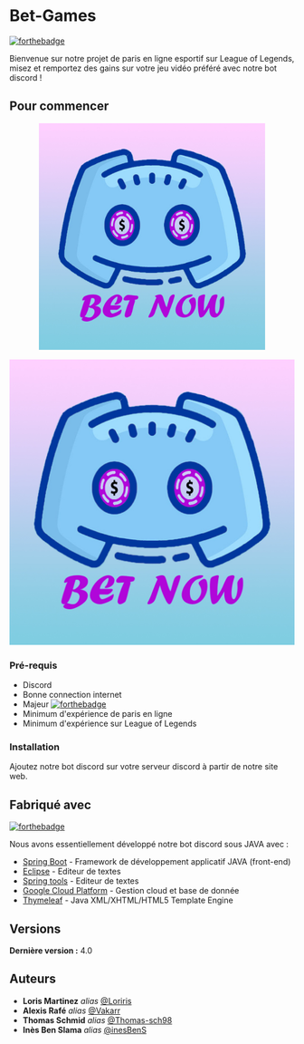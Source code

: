 # Bet-Games

[![forthebadge](https://forthebadge.com/images/badges/uses-html.svg)](https://forthebadge.com)

Bienvenue sur notre projet de paris en ligne esportif sur League of Legends, misez et remportez des gains sur votre jeu vidéo préféré avec notre bot discord !

## Pour commencer

<div align="center">
    <img src="src/main/resources/static/images/logo_bot_discord.jpg" width="400px"</img> 
</div>

![Alt text](src/main/resources/static/images/logo_bot_discord.jpg?raw=true "Bet-Games logo")

### Pré-requis

- Discord
- Bonne connection internet
- Majeur [![forthebadge](https://forthebadge.com/images/badges/ages-18.svg)](https://forthebadge.com)
- Minimum d'expérience de paris en ligne
- Minimum d'expérience sur League of Legends

### Installation

Ajoutez notre bot discord sur votre serveur discord à partir de notre site web.  

## Fabriqué avec

[![forthebadge](https://forthebadge.com/images/badges/made-with-java.svg)](https://forthebadge.com)

Nous avons essentiellement développé notre bot discord sous JAVA avec :

* [Spring Boot](https://spring.io/projects/spring-boot) -  Framework de développement applicatif JAVA (front-end)
* [Eclipse](https://www.eclipse.org/) - Editeur de textes
* [Spring tools](https://spring.io/tools) - Editeur de textes
* [Google Cloud Platform](https://cloud.google.com/) - Gestion cloud et base de donnée
* [Thymeleaf](https://www.thymeleaf.org/) - Java XML/XHTML/HTML5 Template Engine

## Versions

**Dernière version :** 4.0

## Auteurs

* **Loris Martinez** _alias_ [@Loriris](https://github.com/Loriris)
* **Alexis Rafé** _alias_ [@Vakarr](https://github.com/Vakarr)
* **Thomas Schmid** _alias_ [@Thomas-sch98](https://github.com/Thomas-sch98)
* **Inès Ben Slama** _alias_ [@inesBenS](https://github.com/inesBenS)
